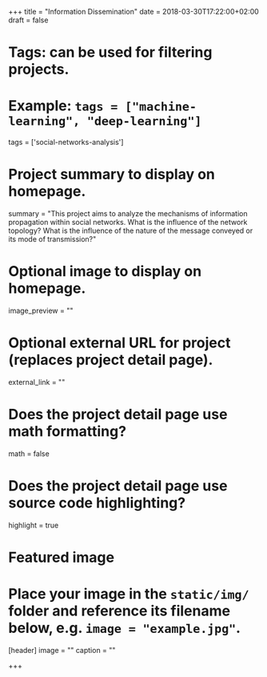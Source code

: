 +++
title = "Information Dissemination"
date = 2018-03-30T17:22:00+02:00
draft = false

# Tags: can be used for filtering projects.
# Example: `tags = ["machine-learning", "deep-learning"]`
tags = ['social-networks-analysis']

# Project summary to display on homepage.
summary = "This project aims to analyze the mechanisms of information propagation within social networks. What is the influence of the network topology? What is the influence of the nature of the message conveyed or its mode of transmission?"

# Optional image to display on homepage.
image_preview = ""

# Optional external URL for project (replaces project detail page).
external_link = ""

# Does the project detail page use math formatting?
math = false

# Does the project detail page use source code highlighting?
highlight = true

# Featured image
# Place your image in the `static/img/` folder and reference its filename below, e.g. `image = "example.jpg"`.
[header]
image = ""
caption = ""

+++
